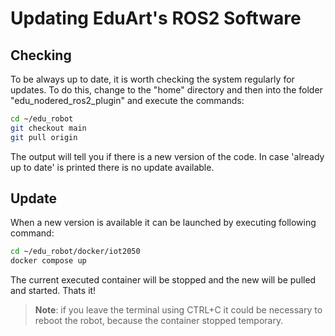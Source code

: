 # Updating EduArt's ROS2 Software
## Checking
To be always up to date, it is worth checking the system regularly for updates. To do this, change to the "home" directory and then into the folder "edu_nodered_ros2_plugin" and execute the commands:

```bash
cd ~/edu_robot
git checkout main
git pull origin
```
The output will tell you if there is a new version of the code. In case 'already up to date' is printed there is no update available.

## Update

When a new version is available it can be launched by executing following command:

```bash
cd ~/edu_robot/docker/iot2050
docker compose up
```

The current executed container will be stopped and the new will be pulled and started. Thats it!

> **Note**: if you leave the terminal using CTRL+C it could be necessary to reboot the robot, because the container stopped temporary.